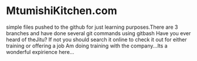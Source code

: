 # MtumishiKitchen.com
simple files pushed to the github for just learning purposes.There are 3 branches and have done several git commands using gitbash
Have you ever heard of theJitu? If not you should search it online to check it out for either training or offering a job
Am doing training with the company...Its a wonderful expirience here...
